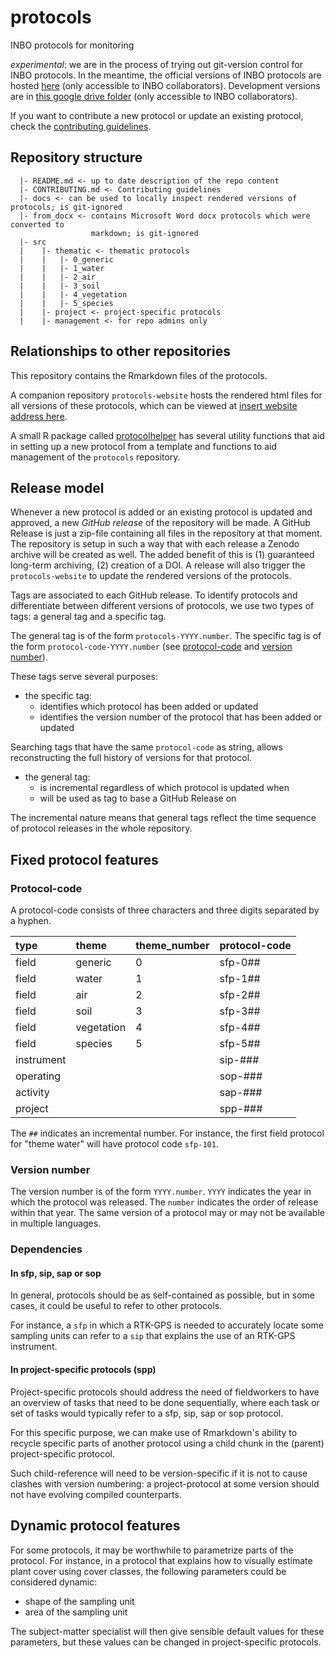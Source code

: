 # protocols

INBO protocols for monitoring

*experimental*: we are in the process of trying out git-version control for INBO protocols. In the meantime, the official versions of INBO protocols are hosted [here](https://sites.google.com/a/inbo.be/veldprotocols/) (only accessible to INBO collaborators). 
Development versions are in [this google drive folder](https://drive.google.com/drive/folders/0BzUqT1wpznBXY2ZqaXh2a0tyd2M) (only accessible to INBO collaborators). 


If you want to contribute a new protocol or update an existing protocol, check the [contributing guidelines](CONTRIBUTING.md).

## Repository structure

```
  |- README.md <- up to date description of the repo content
  |- CONTRIBUTING.md <- Contributing guidelines
  |- docs <- can be used to locally inspect rendered versions of protocols; is git-ignored
  |- from_docx <- contains Microsoft Word docx protocols which were converted to 
                  markdown; is git-ignored
  |- src
  |    |- thematic <- thematic protocols
  |    |   |- 0_generic
  |    |   |- 1_water 
  |    |   |- 2_air 
  |    |   |- 3_soil 
  |    |   |- 4_vegetation 
  |    |   |- 5_species
  |    |- project <- project-specific protocols
  |    |- management <- for repo admins only
```

## Relationships to other repositories

This repository contains the Rmarkdown files of the protocols. 

A companion repository `protocols-website` hosts the rendered html files for all versions of these protocols, which can be viewed at [insert website address here]().

A small R package called [protocolhelper](https://github.com/inbo/protocolhelper) has several utility functions that aid in setting up a new protocol from a template and functions to aid management of the `protocols` repository.



## Release model

Whenever a new protocol is added or an existing protocol is updated and approved, a new _GitHub release_ of the repository will be made.
A GitHub Release is just a zip-file containing all files in the repository at that moment. 
The repository is setup in such a way that with each release a Zenodo archive will be created as well. 
The added benefit of this is (1) guaranteed long-term archiving, (2) creation of a DOI.
A release will also trigger the `protocols-website` to update the rendered versions of the protocols.

Tags are associated to each GitHub release.
To identify protocols and differentiate between different versions of protocols, we use two types of tags: a general tag and a specific tag.

The general tag is of the form `protocols-YYYY.number`.
The specific tag is of the form `protocol-code-YYYY.number` (see [protocol-code](#-protocol-code) and [version number](#-version-number)).

These tags serve several purposes:

- the specific tag: 
    - identifies which protocol has been added or updated 
    - identifies the version number of the protocol that has been 
added or updated

Searching tags that have the same `protocol-code` as string, allows reconstructing the full history of versions for that protocol.

- the general tag:
    - is incremental regardless of which protocol is updated when
    - will be used as tag to base a GitHub Release on 

The incremental nature means that general tags reflect the time sequence of protocol releases in the whole repository.



## Fixed protocol features

### Protocol-code

A protocol-code consists of three characters and three digits separated by a hyphen.

|type             |theme      |theme_number |protocol-code
|:----------------|:----------|:------------|:------------|
|field            |generic    |0            |sfp-0##
|field            |water      |1            |sfp-1##
|field            |air        |2            |sfp-2##
|field            |soil       |3            |sfp-3##
|field            |vegetation |4            |sfp-4##
|field            |species    |5            |sfp-5##
|instrument       |           |             |sip-###
|operating        |           |             |sop-###
|activity         |           |             |sap-###
|project          |           |             |spp-###

The `##` indicates an incremental number. For instance, the first field protocol for "theme water" will have protocol code `sfp-101`.

### Version number

The version number is of the form `YYYY.number`. `YYYY` indicates the year in which the protocol was released. The `number` indicates the order of release within that year.
The same version of a protocol may or may not be available in multiple languages.


### Dependencies

#### In sfp, sip, sap or sop

In general, protocols should be as self-contained as possible, but in some cases, it could be useful to refer to other protocols.

For instance, a `sfp` in which a RTK-GPS is needed to accurately locate some sampling units can refer to a `sip` that explains the use of an RTK-GPS instrument.

#### In project-specific protocols (spp)

Project-specific protocols should address the need of fieldworkers to have an overview of tasks that need to be done sequentially, where each task or set of tasks would typically refer to a sfp, sip, sap or sop protocol.

For this specific purpose, we can make use of Rmarkdown's ability to recycle  specific parts of another protocol using a child chunk in the (parent) project-specific protocol.

Such child-reference will need to be version-specific if it is not to cause clashes with version numbering: a project-protocol at some version should not have evolving compiled counterparts.

## Dynamic protocol features

For some protocols, it may be worthwhile to parametrize parts of the protocol. 
For instance, in a protocol that explains how to visually estimate plant cover using cover classes, the following parameters could be considered dynamic:

- shape of the sampling unit
- area of the sampling unit

The subject-matter specialist will then give sensible default values for these parameters, but these values can be changed in project-specific protocols.

